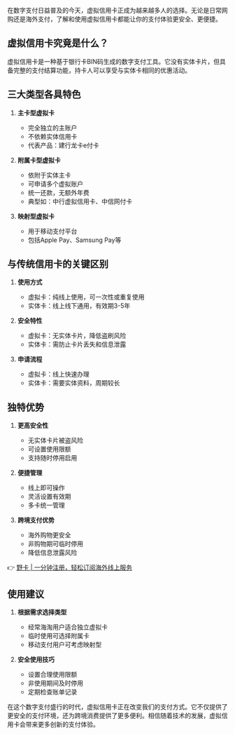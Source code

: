 在数字支付日益普及的今天，虚拟信用卡正成为越来越多人的选择。无论是日常网购还是海外支付，了解和使用虚拟信用卡都能让你的支付体验更安全、更便捷。

## 虚拟信用卡究竟是什么？

虚拟信用卡是一种基于银行卡BIN码生成的数字支付工具。它没有实体卡片，但具备完整的支付结算功能，持卡人可以享受与实体卡相同的优惠活动。

## 三大类型各具特色

1. **主卡型虚拟卡**
   - 完全独立的主账户
   - 不依赖实体信用卡
   - 代表产品：建行龙卡e付卡

2. **附属卡型虚拟卡**
   - 依附于实体主卡
   - 可申请多个虚拟账户
   - 统一还款，无额外年费
   - 典型如：中行虚拟信用卡、中信网付卡

3. **映射型虚拟卡**
   - 用于移动支付平台
   - 包括Apple Pay、Samsung Pay等

## 与传统信用卡的关键区别

1. **使用方式**
   - 虚拟卡：纯线上使用，可一次性或重复使用
   - 实体卡：线上线下通用，有效期3-5年

2. **安全特性**
   - 虚拟卡：无实体卡片，降低盗刷风险
   - 实体卡：需防止卡片丢失和信息泄露

3. **申请流程**
   - 虚拟卡：线上快速办理
   - 实体卡：需要实体资料，周期较长

## 独特优势

1. **更高安全性**
   - 无实体卡片被盗风险
   - 可设置使用限额
   - 支持随时停用启用

2. **便捷管理**
   - 线上即可操作
   - 灵活设置有效期
   - 多卡统一管理

3. **跨境支付优势**
   - 海外购物更安全
   - 非购物期可临时停用
   - 降低信息泄露风险

👉 [野卡 | 一分钟注册，轻松订阅海外线上服务](https://bit.ly/bewildcard)

## 使用建议

1. **根据需求选择类型**
   - 经常海淘用户适合独立虚拟卡
   - 临时使用可选择附属卡
   - 移动支付用户可考虑映射型

2. **安全使用技巧**
   - 设置合理使用限额
   - 非使用期间及时停用
   - 定期检查账单记录

在这个数字支付盛行的时代，虚拟信用卡正在改变我们的支付方式。它不仅提供了更安全的支付环境，还为跨境消费提供了更多便利。相信随着技术的发展，虚拟信用卡会带来更多创新的支付体验。